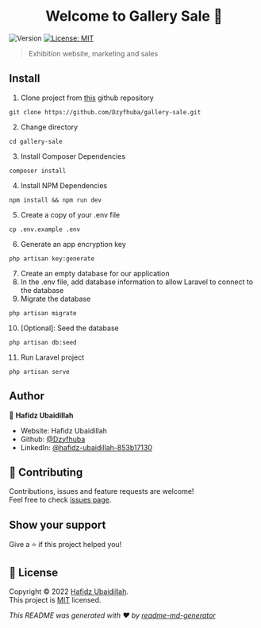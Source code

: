 <h1 align="center">Welcome to Gallery Sale 👋</h1>
<p>
  <img alt="Version" src="https://img.shields.io/badge/version-v0.1-blue.svg?cacheSeconds=2592000" />
  <a href="https://github.com/Dzyfhuba/gallery-sale/blob/main/LICENSE" target="_blank">
    <img alt="License: MIT" src="https://img.shields.io/badge/License-MIT-yellow.svg" />
  </a>
</p>

> Exhibition website, marketing and sales

## Install

1. Clone project from [this](https://github.com/Dzyfhuba/gallery-sale.git) github repository
```shell
git clone https://github.com/Dzyfhuba/gallery-sale.git
```
2. Change directory
```shell
cd gallery-sale
```
3. Install Composer Dependencies
```shell
composer install
```
4. Install NPM Dependencies
```shell
npm install && npm run dev
```
5. Create a copy of your .env file
```shell
cp .env.example .env
```
6. Generate an app encryption key
```shell
php artisan key:generate
```
7. Create an empty database for our application
8. In the .env file, add database information to allow Laravel to connect to the database
9. Migrate the database
```shell
php artisan migrate
```
10. [Optional]: Seed the database
```shell
php artisan db:seed
```
11. Run Laravel project
```shell
php artisan serve
```

## Author

👤 **Hafidz Ubaidillah**

* Website: Hafidz Ubaidillah
* Github: [@Dzyfhuba](https://github.com/Dzyfhuba)
* LinkedIn: [@hafidz-ubaidillah-853b17130](https://linkedin.com/in/hafidz-ubaidillah-853b17130)

## 🤝 Contributing

Contributions, issues and feature requests are welcome!<br />Feel free to check [issues page](https://github.com/Dzyfhuba/gallery-sale/issues). 

## Show your support

Give a ⭐️ if this project helped you!

## 📝 License

Copyright © 2022 [Hafidz Ubaidillah](https://github.com/Dzyfhuba).<br />
This project is [MIT](https://github.com/Dzyfhuba/gallery-sale/blob/main/LICENSE) licensed.

_This README was generated with ❤️ by [readme-md-generator](https://github.com/kefranabg/readme-md-generator)_
